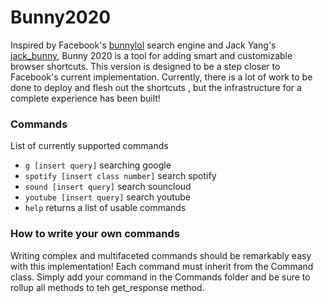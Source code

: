 # Bunny2020
Inspired by Facebook's [bunnylol](https://github.com/ccheever/bunny1) search engine and Jack Yang's
<a href="https://github.com/jackyang127/jack_bunny">jack_bunny</a>, Bunny 2020 is a tool for adding smart and customizable browser shortcuts. 
This version is designed to be a step closer to Facebook's current implementation. Currently, there is a lot of work to be done to deploy and flesh out the shortcuts , but the infrastructure for a complete experience has been built! 

### Commands
List of currently supported commands

* `g [insert query]` searching google
* `spotify [insert class number]` search spotify
* `sound [insert query]` search souncloud
* `youtube [insert query]` search youtube
* `help` returns a list of usable commands

### How to write your own commands
Writing complex and multifaceted commands should be remarkably easy with this implementation! Each command must inherit from the Command class.
Simply add your command in the Commands folder and be sure to rollup all methods to teh get_response method.
